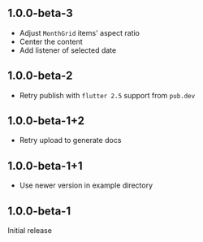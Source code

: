 ## 1.0.0-beta-3

* Adjust `MonthGrid` items' aspect ratio
* Center the content
* Add listener of selected date

## 1.0.0-beta-2

* Retry publish with `flutter 2.5` support from `pub.dev`

## 1.0.0-beta-1+2

* Retry upload to generate docs

## 1.0.0-beta-1+1

* Use newer version in example directory

## 1.0.0-beta-1

Initial release